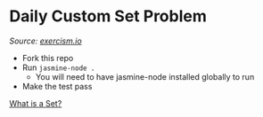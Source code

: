 # Daily Custom Set Problem

_Source: [exercism.io](http://exercism.io/)_

- Fork this repo
- Run `jasmine-node .`
  - You will need to have jasmine-node installed globally to run
- Make the test pass

[What is a Set?](https://en.wikipedia.org/wiki/Set_(abstract_data_type))
